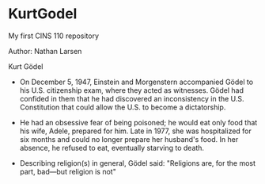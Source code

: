 # KurtGodel
My first CINS 110 repository

Author: Nathan Larsen

Kurt Gödel

  * On December 5, 1947, Einstein and Morgenstern accompanied Gödel to his U.S. citizenship exam, where they acted as witnesses. Gödel had confided in them that he had discovered an inconsistency in the U.S. Constitution that could allow the U.S. to become a dictatorship.

  * He had an obsessive fear of being poisoned; he would eat only food that his wife, Adele, prepared for him. Late in 1977, she was hospitalized for six months and could no longer prepare her husband's food. In her absence, he refused to eat, eventually starving to death.

  * Describing religion(s) in general, Gödel said: "Religions are, for the most part, bad—but religion is not"

